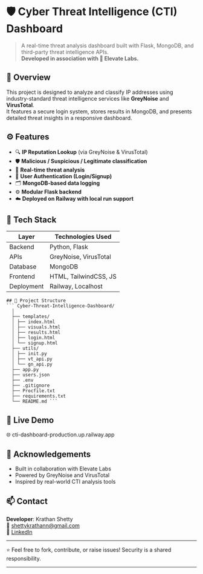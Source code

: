 
# 🛡️ Cyber Threat Intelligence (CTI) Dashboard

> A real-time threat analysis dashboard built with Flask, MongoDB, and third-party threat intelligence APIs.  
> **Developed in association with 🤝 Elevate Labs.**

## 🚀 Overview

This project is designed to analyze and classify IP addresses using industry-standard threat intelligence services like **GreyNoise** and **VirusTotal**.  
It features a secure login system, stores results in MongoDB, and presents detailed threat insights in a responsive dashboard.

## ⚙️ Features

- 🔍 **IP Reputation Lookup** (via GreyNoise & VirusTotal)
- 🛡️ **Malicious / Suspicious / Legitimate classification**
- 🧠 **Real-time threat analysis**
- 🔐 **User Authentication (Login/Signup)**
- 🗂️ **MongoDB-based data logging**
- ⚙️ **Modular Flask backend**
- ☁️ **Deployed on Railway with local run support**

## 🧰 Tech Stack

| Layer         | Technologies Used                  |
|---------------|-------------------------------------|
| Backend       | Python, Flask                      |
| APIs          | GreyNoise, VirusTotal              |
| Database      | MongoDB                            |
| Frontend      | HTML, TailwindCSS, JS                |
| Deployment    | Railway, Localhost                 |


<pre><code>## 📁 Project Structure 
``` Cyber-Threat-Intelligence-Dashboard/ 
  │
  ├── templates/ 
  │ ├── index.html 
  │ ├── visuals.html 
  │ ├── results.html 
  │ ├── login.html 
  │ └── signup.html 
  ├── utils/ 
  │ ├── init.py 
  │ ├── vt_api.py 
  │ └── gn_api.py 
  ├── app.py 
  ├── users.json 
  ├── .env 
  ├── .gitignore 
  ├── Procfile.txt 
  ├── requirements.txt 
  └── README.md ``` </code></pre>

## 🔗 Live Demo

🌐 cti-dashboard-production.up.railway.app


## 🙌 Acknowledgements

- Built in collaboration with Elevate Labs
- Powered by GreyNoise and VirusTotal
- Inspired by real-world CTI analysis tools

## 📫 Contact

**Developer**: Krathan Shetty  
📧 [shettykrathann@gmail.com](mailto:shettykrathann@gmail.com)  
🔗 [LinkedIn](https://www.linkedin.com/in/shettykrathan)  


---

⭐ Feel free to fork, contribute, or raise issues! Security is a shared responsibility.

---
